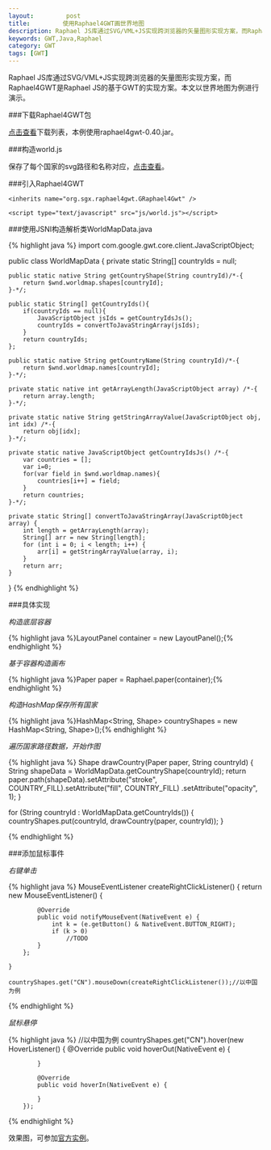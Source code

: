 ```yaml
---
layout:         post
title:         使用Raphael4GWT画世界地图
description: Raphael JS库通过SVG/VML+JS实现跨浏览器的矢量图形实现方案，而Raphael4GWT是Raphael JS的基于GWT的实现方案。本文以世界地图为例进行演示。
keywords: GWT,Java,Raphael
category: GWT
tags: [GWT]
---
```


Raphael JS库通过SVG/VML+JS实现跨浏览器的矢量图形实现方案，而Raphael4GWT是Raphael JS的基于GWT的实现方案。本文以世界地图为例进行演示。

###下载Raphael4GWT包

[点击查看](http://code.google.com/p/raphael4gwt/downloads/list)下载列表，本例使用raphael4gwt-0.40.jar。

<!-- more -->

###构造world.js

保存了每个国家的svg路径和名称对应，[点击查看](https://github.com/ChengYuanjian/chengyuanjian.github.io/blob/master/js/world.js)。

###引入Raphael4GWT

`<inherits name="org.sgx.raphael4gwt.GRaphael4Gwt" />`

`<script type="text/javascript" src="js/world.js"></script>`

###使用JSNI构造解析类WorldMapData.java

{% highlight java %}
import com.google.gwt.core.client.JavaScriptObject;

public class WorldMapData {
	private static String[] countryIds = null;
	
	public static native String getCountryShape(String countryId)/*-{
		return $wnd.worldmap.shapes[countryId];
	}-*/;
	
	public static String[] getCountryIds(){
		if(countryIds == null){
			JavaScriptObject jsIds = getCountryIdsJs();
			countryIds = convertToJavaStringArray(jsIds);
		}
		return countryIds;
	};

	public static native String getCountryName(String countryId)/*-{
		return $wnd.worldmap.names[countryId];
	}-*/;
	
	private static native int getArrayLength(JavaScriptObject array) /*-{
	    return array.length;
	}-*/;
	
	private static native String getStringArrayValue(JavaScriptObject obj, int idx) /*-{
	    return obj[idx];
	}-*/;
	
	private static native JavaScriptObject getCountryIdsJs() /*-{
	    var countries = [];
	    var i=0;
	    for(var field in $wnd.worldmap.names){
	    	countries[i++] = field;
	    }
	    return countries;
	}-*/;
	
	private static String[] convertToJavaStringArray(JavaScriptObject array) {
        int length = getArrayLength(array);
        String[] arr = new String[length];
        for (int i = 0; i < length; i++) {
            arr[i] = getStringArrayValue(array, i);
        }
        return arr;
    }
}
{% endhighlight %}

###具体实现

*构造底层容器*

{% highlight java %}LayoutPanel	container	= new LayoutPanel();{% endhighlight %}

*基于容器构造画布*

{% highlight java %}Paper paper = Raphael.paper(container);{% endhighlight %}

*构造HashMap保存所有国家*

{% highlight java %}HashMap<String, Shape>	countryShapes	= new HashMap<String, Shape>();{% endhighlight %}

*遍历国家路径数据，开始作图*

{% highlight java %}
Shape drawCountry(Paper paper, String countryId) {
		String shapeData = WorldMapData.getCountryShape(countryId);
		return paper.path(shapeData).setAttribute("stroke", COUNTRY_FILL).setAttribute("fill", COUNTRY_FILL)
				.setAttribute("opacity", 1);
	}
	
for (String countryId : WorldMapData.getCountryIds()) {
			countryShapes.put(countryId, drawCountry(paper, countryId));
		}
	
{% endhighlight %}

###添加鼠标事件

*右键单击*

{% highlight java %}
MouseEventListener createRightClickListener() {
		return new MouseEventListener() {

			@Override
			public void notifyMouseEvent(NativeEvent e) {
				int k = (e.getButton() & NativeEvent.BUTTON_RIGHT);
				if (k > 0)
					//TODO
			}
		};

	}
	
	countryShapes.get("CN").mouseDown(createRightClickListener());//以中国为例
{% endhighlight %}

*鼠标悬停*

{% highlight java %}
//以中国为例
countryShapes.get("CN").hover(new HoverListener() {
			@Override
			public void hoverOut(NativeEvent e) {
				
			}

			@Override
			public void hoverIn(NativeEvent e) {
							
			}
		});
{% endhighlight %}

效果图，可参加[官方实例](http://raphaeljs.com/world/)。
